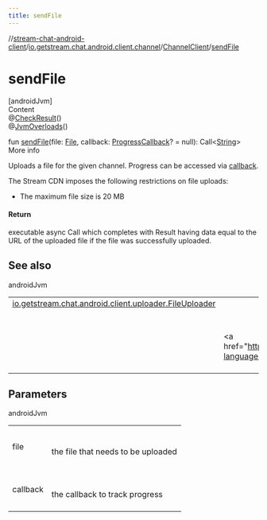 ```yaml
---
title: sendFile
---
```

//[stream-chat-android-client](../../../index.md)/[io.getstream.chat.android.client.channel](../index.md)/[ChannelClient](index.md)/[sendFile](sendFile.md)



# sendFile  
[androidJvm]  
Content  
@[CheckResult](https://developer.android.com/reference/kotlin/androidx/annotation/CheckResult.html)()  
@[JvmOverloads](https://kotlinlang.org/api/latest/jvm/stdlib/kotlin.jvm/-jvm-overloads/index.html)()  
  
fun [sendFile](sendFile.md)(file: [File](https://developer.android.com/reference/kotlin/java/io/File.html), callback: [ProgressCallback](../../io.getstream.chat.android.client.utils/ProgressCallback/index.md)? = null): Call&lt;[String](https://kotlinlang.org/api/latest/jvm/stdlib/kotlin/-string/index.html)&gt;  
More info  


Uploads a file for the given channel. Progress can be accessed via [callback](sendFile.md).



The Stream CDN imposes the following restrictions on file uploads:

<ul><li>The maximum file size is 20 MB</li></ul>

#### Return  


executable async Call which completes with Result having data equal to the URL of the uploaded file if the file was successfully uploaded.



## See also  
  
androidJvm  
  
| | |
|---|---|
| <a name="io.getstream.chat.android.client.channel/ChannelClient/sendFile/#java.io.File#io.getstream.chat.android.client.utils.ProgressCallback?/PointingToDeclaration/"></a>[io.getstream.chat.android.client.uploader.FileUploader](../../io.getstream.chat.android.client.uploader/FileUploader/index.md)| <a name="io.getstream.chat.android.client.channel/ChannelClient/sendFile/#java.io.File#io.getstream.chat.android.client.utils.ProgressCallback?/PointingToDeclaration/"></a>|
| <a name="io.getstream.chat.android.client.channel/ChannelClient/sendFile/#java.io.File#io.getstream.chat.android.client.utils.ProgressCallback?/PointingToDeclaration/"></a>| <a name="io.getstream.chat.android.client.channel/ChannelClient/sendFile/#java.io.File#io.getstream.chat.android.client.utils.ProgressCallback?/PointingToDeclaration/"></a><br/><br/>&lt;a href="https://getstream.io/chat/docs/android/file_uploads/?language=kotlin"&gt;File Uploads&lt;/a&gt;<br/><br/>|
  


## Parameters  
  
androidJvm  
  
| | |
|---|---|
| <a name="io.getstream.chat.android.client.channel/ChannelClient/sendFile/#java.io.File#io.getstream.chat.android.client.utils.ProgressCallback?/PointingToDeclaration/"></a>file| <a name="io.getstream.chat.android.client.channel/ChannelClient/sendFile/#java.io.File#io.getstream.chat.android.client.utils.ProgressCallback?/PointingToDeclaration/"></a><br/><br/>the file that needs to be uploaded<br/><br/>|
| <a name="io.getstream.chat.android.client.channel/ChannelClient/sendFile/#java.io.File#io.getstream.chat.android.client.utils.ProgressCallback?/PointingToDeclaration/"></a>callback| <a name="io.getstream.chat.android.client.channel/ChannelClient/sendFile/#java.io.File#io.getstream.chat.android.client.utils.ProgressCallback?/PointingToDeclaration/"></a><br/><br/>the callback to track progress<br/><br/>|
  
  



